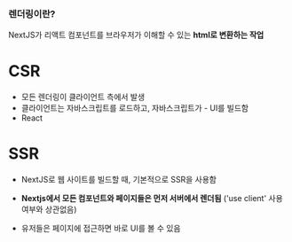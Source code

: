### 렌더링이란?

NextJS가 리액트 컴포넌트를 브라우저가 이해할 수 있는 **html로 변환하는 작업**

# CSR

- 모든 렌더링이 클라이언트 측에서 발생
- 클라이언트는 자바스크립트를 로드하고, 자바스크립트가 - UI를 빌드함
- React

# SSR

- NextJS로 웹 사이트를 빌드할 때, 기본적으로 SSR을 사용함

- **Nextjs에서 모든 컴포넌트와 페이지들은 먼저 서버에서 렌더됨** ('use client' 사용 여부와 상관없음)

- 유저들은 페이지에 접근하면 바로 UI를 볼 수 있음
